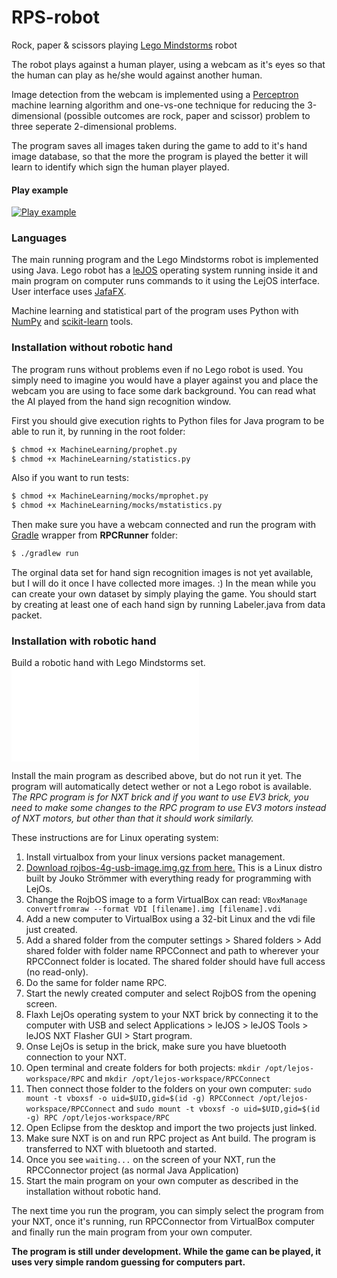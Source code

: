 # RPS-robot
Rock, paper &amp; scissors playing [Lego Mindstorms](https://mindstorms.lego.com) robot

The robot plays against a human player, using a webcam as it's eyes so that the human can play as he/she would against another human.

Image detection from the webcam is implemented using a [Perceptron](https://en.wikipedia.org/wiki/Perceptron) machine learning algorithm and one-vs-one technique for reducing the 3-dimensional (possible outcomes are rock, paper and scissor) problem to three seperate 2-dimensional problems.

The program saves all images taken during the game to add to it's hand image database, so that the more the program is played the better it will learn to identify which sign the human player played.

#### Play example

[![Play example](http://img.youtube.com/vi/TqbpJkDx-Y8/0.jpg)](http://www.youtube.com/watch?v=TqbpJkDx-Y8)

### Languages

The main running program and the Lego Mindstorms robot is implemented using Java. Lego robot has a [leJOS](http://www.lejos.org/) operating system running inside it and main program on computer runs commands to it using the LejOS interface. User interface uses [JafaFX](http://docs.oracle.com/javase/8/javase-clienttechnologies.htm).

Machine learning and statistical part of the program uses Python with [NumPy](http://www.numpy.org/) and [scikit-learn](http://scikit-learn.org/) tools.

### Installation without robotic hand

The program runs without problems even if no Lego robot is used. You simply need to imagine you would have a player against you and place the webcam you are using to face some dark background. You can read what the AI played from the hand sign recognition window.

First you should give execution rights to Python files for Java program to be able to run it, by running in the root folder:

```markdown
$ chmod +x MachineLearning/prophet.py
$ chmod +x MachineLearning/statistics.py
```

Also if you want to run tests:

```markdown
$ chmod +x MachineLearning/mocks/mprophet.py
$ chmod +x MachineLearning/mocks/mstatistics.py
```

Then make sure you have a webcam connected and run the program with [Gradle](http://gradle.org/) wrapper from **RPCRunner** folder:

```markdown
$ ./gradlew run
```

The orginal data set for hand sign recognition images is not yet available, but I will do it once I have collected more images. :) In the mean while you can create your own dataset by simply playing the game. You should start by creating at least one of each hand sign by running Labeler.java from data packet.

### Installation with robotic hand

Build a robotic hand with Lego Mindstorms set. ![For example like this.](/robot-building.md)

Install the main program as described above, but do not run it yet. The program will automatically detect wether or not a Lego robot is available. *The RPC program is for NXT brick and if you want to use EV3 brick, you need to make some changes to the RPC program to use EV3 motors instead of NXT motors, but other than that it should work similarly.*

These instructions are for Linux operating system:

1. Install virtualbox from your linux versions packet management.
2. [Download rojbos-4g-usb-image.img.gz from here.](http://www.cs.helsinki.fi/u/strommer/rojbos/) This is a Linux distro built by Jouko Strömmer with everything ready for programming with LejOs.
3. Change the RojbOS image to a form VirtualBox can read: `VBoxManage convertfromraw --format VDI [filename].img [filename].vdi`
4. Add a new computer to VirtualBox using a 32-bit Linux and the vdi file just created.
5. Add a shared folder from the computer settings > Shared folders > Add shared folder with folder name RPCConnect and path to wherever your RPCConnect folder is located. The shared folder should have full access (no read-only).
5. Do the same for folder name RPC.
6. Start the newly created computer and select RojbOS from the opening screen.
7. Flaxh LejOs operating system to your NXT brick by connecting it to the computer with USB and select Applications > leJOS > leJOS Tools > leJOS NXT Flasher GUI > Start program.
8. Onse LejOs is setup in the brick, make sure you have bluetooth connection to your NXT.
9. Open terminal and create folders for both projects: `mkdir /opt/lejos-workspace/RPC` and `mkdir /opt/lejos-workspace/RPCConnect`
10. Then connect those folder to the folders on your own computer: `sudo mount -t vboxsf -o uid=$UID,gid=$(id -g) RPCConnect /opt/lejos-workspace/RPCConnect` and `sudo mount -t vboxsf -o uid=$UID,gid=$(id -g) RPC /opt/lejos-workspace/RPC`
11. Open Eclipse from the desktop and import the two projects just linked.
12. Make sure NXT is on and run RPC project as Ant build. The program is transferred to NXT with bluetooth and started.
13. Once you see `waiting...` on the screen of your NXT, run the RPCConnector project (as normal Java Application)
14. Start the main program on your own computer as described in the installation without robotic hand.

The next time you run the program, you can simply select the program from your NXT, once it's running, run RPCConnector from VirtualBox computer and finally run the main program from your own computer.

**The program is still under development. While the game can be played, it uses very simple random guessing for computers part.**
